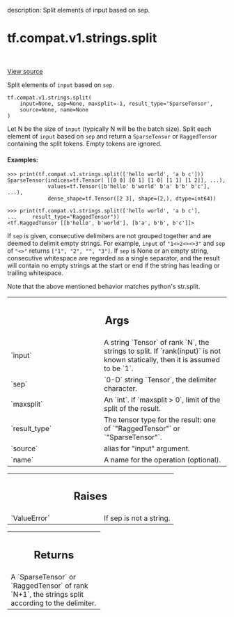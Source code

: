 description: Split elements of input based on sep.

<div itemscope itemtype="http://developers.google.com/ReferenceObject">
<meta itemprop="name" content="tf.compat.v1.strings.split" />
<meta itemprop="path" content="Stable" />
</div>

# tf.compat.v1.strings.split

<!-- Insert buttons and diff -->

<table class="tfo-notebook-buttons tfo-api nocontent" align="left">

</table>

<a target="_blank" href="/code/stable/tensorflow/python/ops/ragged/ragged_string_ops.py">View source</a>



Split elements of `input` based on `sep`.

<pre class="devsite-click-to-copy prettyprint lang-py tfo-signature-link">
<code>tf.compat.v1.strings.split(
    input=None, sep=None, maxsplit=-1, result_type=&#x27;SparseTensor&#x27;,
    source=None, name=None
)
</code></pre>



<!-- Placeholder for "Used in" -->

Let N be the size of `input` (typically N will be the batch size). Split each
element of `input` based on `sep` and return a `SparseTensor` or
`RaggedTensor` containing the split tokens. Empty tokens are ignored.

#### Examples:



```
>>> print(tf.compat.v1.strings.split(['hello world', 'a b c']))
SparseTensor(indices=tf.Tensor( [[0 0] [0 1] [1 0] [1 1] [1 2]], ...),
             values=tf.Tensor([b'hello' b'world' b'a' b'b' b'c'], ...),
             dense_shape=tf.Tensor([2 3], shape=(2,), dtype=int64))
```

```
>>> print(tf.compat.v1.strings.split(['hello world', 'a b c'],
...     result_type="RaggedTensor"))
<tf.RaggedTensor [[b'hello', b'world'], [b'a', b'b', b'c']]>
```

If `sep` is given, consecutive delimiters are not grouped together and are
deemed to delimit empty strings. For example, `input` of `"1<>2<><>3"` and
`sep` of `"<>"` returns `["1", "2", "", "3"]`. If `sep` is None or an empty
string, consecutive whitespace are regarded as a single separator, and the
result will contain no empty strings at the start or end if the string has
leading or trailing whitespace.

Note that the above mentioned behavior matches python's str.split.

<!-- Tabular view -->
 <table class="responsive fixed orange">
<colgroup><col width="214px"><col></colgroup>
<tr><th colspan="2"><h2 class="add-link">Args</h2></th></tr>

<tr>
<td>
`input`
</td>
<td>
A string `Tensor` of rank `N`, the strings to split.  If
`rank(input)` is not known statically, then it is assumed to be `1`.
</td>
</tr><tr>
<td>
`sep`
</td>
<td>
`0-D` string `Tensor`, the delimiter character.
</td>
</tr><tr>
<td>
`maxsplit`
</td>
<td>
An `int`. If `maxsplit > 0`, limit of the split of the result.
</td>
</tr><tr>
<td>
`result_type`
</td>
<td>
The tensor type for the result: one of `"RaggedTensor"` or
`"SparseTensor"`.
</td>
</tr><tr>
<td>
`source`
</td>
<td>
alias for "input" argument.
</td>
</tr><tr>
<td>
`name`
</td>
<td>
A name for the operation (optional).
</td>
</tr>
</table>



<!-- Tabular view -->
 <table class="responsive fixed orange">
<colgroup><col width="214px"><col></colgroup>
<tr><th colspan="2"><h2 class="add-link">Raises</h2></th></tr>

<tr>
<td>
`ValueError`
</td>
<td>
If sep is not a string.
</td>
</tr>
</table>



<!-- Tabular view -->
 <table class="responsive fixed orange">
<colgroup><col width="214px"><col></colgroup>
<tr><th colspan="2"><h2 class="add-link">Returns</h2></th></tr>
<tr class="alt">
<td colspan="2">
A `SparseTensor` or `RaggedTensor` of rank `N+1`, the strings split
according to the delimiter.
</td>
</tr>

</table>

